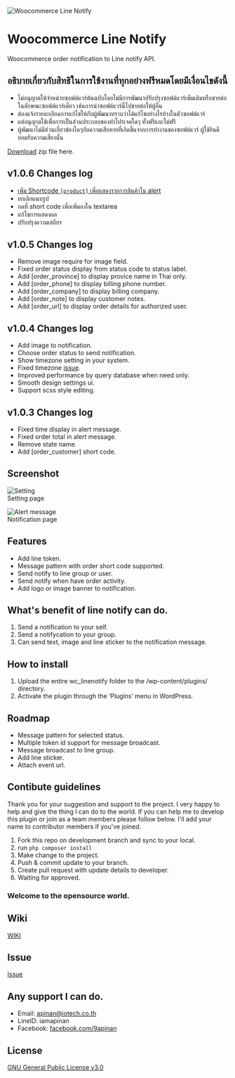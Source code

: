 ![Woocommerce Line Notify](src/image/wc-line-notify-banner.png)
# Woocommerce Line Notify
Woocommerce order notification to Line notify API.

## อธิบายเกี่ยวกับสิทธิในการใช้งานที่ทุกอย่างฟรีหมดโดยมีเงื่อนไขดังนี้
* ไม่อนุญาตให้จำหน่ายซอฟต์แวร์ต้นฉบับโดยไม่มีการพัฒนาปรับปรุงซอฟต์แวร์เพิ่มเติมหรือขายต่อในลักษณะซอฟต์แวร์เดี่ยว เช่นการนำซอฟต์แวร์นี้ไปขายต่อให้ผู้อื่น  
* ต้องแจ้งรายละเอียดการแก้ไขให้กับผู้พัฒนาทราบว่าได้แก้ไขอย่างไรบ้างในตัวซอฟต์แวร์
* แต่อนุญาตใช้เพื่อการเป็นส่วนประกอบของทำโปรเจคใดๆ ทั้งฟรีและไม่ฟรี
* ผู้พัฒนาไม่มีส่วนเกี่ยวข้องใดๆกับความเสียหายที่เกิดขึ้นจากการทำงานของซอฟต์แวร์ ผู้ใช้ยินดียอมรับความเสี่ยงนั้น

[Download](https://github.com/iamapinan/wc_linenotify/archive/master.zip) zip file here.

## v1.0.6 Changes log
- [เพิ่ม Shortcode `[product]` เพื่อแสดงรายการสินค้าใน alert](https://github.com/iamapinan/Woocommerce-Line-Notify/issues/9)
- ยกเลิกแนบรูป
- กดที่ short code เพื่อเพิ่มลงใน textarea
- แก้ไขการแสดงผล
- ปรับปรุงความเสถียร

## v1.0.5 Changes log
- Remove image require for image field.
- Fixed order status display from status code to status label.
- Add [order_province] to display provice name in Thai only.
- Add [order_phone] to display billing phone number.
- Add [order_company] to display billing company.
- Add [order_note] to display customer notes.
- Add [order_url] to display order details for authorized user.

## v1.0.4 Changes log
- Add image to notification.
- Choose order status to send notification.
- Show timezone setting in your system.
- Fixed timezone [issue](https://github.com/iamapinan/wc_linenotify/issues/1).
- Improved performance by query database when need only.
- Smooth design settings ui.
- Support scss style editing.

## v1.0.3 Changes log
- Fixed time display in alert message.
- Fixed order total in alert message.
- Remove state name.
- Add [order_customer] short code.

## Screenshot
![Setting](src/screenshot.png)  
Setting page

![Alert message](src/result_ss.jpg)  
Notification page

## Features
- Add line token.
- Message pattern with order short code supported.
- Send notify to line group or user.
- Send notify when have order activity.
- Add logo or image banner to notification.

## What's benefit of line notify can do.
1. Send a notification to your self.
2. Send a notifycation to your group.
3. Can send text, image and line sticker to the notification message.

## How to install
1. Upload the entire wc_linenotify folder to the /wp-content/plugins/ directory.
2. Activate the plugin through the ‘Plugins’ menu in WordPress.

## Roadmap
- Message pattern for selected status.
- Multiple token id support for message broadcast.
- Message broadcast to line group.
- Add line sticker.
- Attach event url.

## Contibute guidelines
Thank you for your suggestion and support to the project. I very happy to help and give the thing I can do to the world. If you can help me to develop this plugin or join as a team members please follow below. I'll add your name to contributor members if you've joined.
1. Fork this repo on development branch and sync to your local.
2. run `php composer install`
3. Make change to the project.
4. Push & commit update to your branch.
5. Create pull request with update details to developer.
6. Waiting for approved.

### Welcome to the opensource world.

## Wiki
[WIKI](https://github.com/iamapinan/wc_linenotify/wiki)

## Issue
[Issue](https://github.com/iamapinan/wc_linenotify/issues)

## Any support I can do.
* Email: [apinan@iotech.co.th](mailto:apinan@iotech.co.th)
* LineID: iamapinan
* Facebook: [facebook.com/9apinan](https://www.facebook.com/9apinan)

## License
[GNU General Public License v3.0](https://github.com/iamapinan/wc_linenotify/blob/master/LICENSE)
